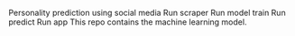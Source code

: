 Personality prediction using social media
Run scraper
Run model train
Run predict
Run app
This repo contains the machine learning model.
